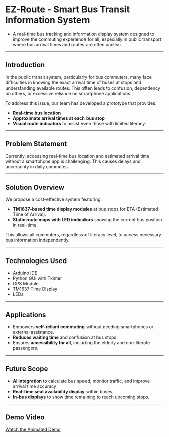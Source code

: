 # EZ-Route - Smart Bus Transit Information System

- A real-time bus tracking and information display system designed to improve the commuting experience for all, especially in public transport where bus arrival times and routes are often unclear.

---

## Introduction

In the public transit system, particularly for bus commuters, many face difficulties in knowing the exact arrival time of buses at stops and understanding available routes. This often leads to confusion, dependency on others, or excessive reliance on smartphone applications.

To address this issue, our team has developed a prototype that provides:
- **Real-time bus location**
- **Approximate arrival times at each bus stop**
- **Visual route indicators** to assist even those with limited literacy.

---

## Problem Statement

Currently, accessing real-time bus location and estimated arrival time without a smartphone app is challenging. This causes delays and uncertainty in daily commutes.

---

## Solution Overview

We propose a cost-effective system featuring:
- **TM1637-based time display modules** at bus stops for ETA (Estimated Time of Arrival).
- **Static route maps with LED indicators** showing the current bus position in real-time.

This allows all commuters, regardless of literacy level, to access necessary bus information independently.

---

## Technologies Used

- Arduino IDE  
- Python GUI with Tkinter   
- GPS Module  
- TM1637 Time Display  
- LEDs  

---

## Applications

- Empowers **self-reliant commuting** without needing smartphones or external assistance.
- **Reduces waiting time** and confusion at bus stops.
- Ensures **accessibility for all**, including the elderly and non-literate passengers.

---

## Future Scope

- **AI integration** to calculate bus speed, monitor traffic, and improve arrival time accuracy
- **Real-time seat availability display** within buses.
- **In-bus displays** to show time remaining to reach upcoming stops.

---

## Demo Video

[Watch the Animated Demo](https://drive.google.com/file/d/1Z0esGUO6APPnBySiwhCihWnHN6W-UR6y/view?usp=sharing)

